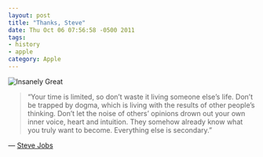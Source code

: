 ```yaml
---
layout: post
title: "Thanks, Steve"
date: Thu Oct 06 07:56:58 -0500 2011
tags:
- history
- apple
category: Apple
---
```


![Insanely Great](http://jasonheppler.org/images/great.jpg "Insanely Great")

> “Your time is limited, so don’t waste it living someone else’s life. Don’t be trapped by dogma, which is living with the results of other people’s thinking. Don’t let the noise of others’ opinions drown out your own inner voice, heart and intuition. They somehow already know what you truly want to become. Everything else is secondary.”

— [Steve Jobs](http://www.jasonheppler.org/go-be-awesome.html)
